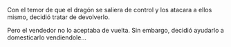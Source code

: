 Con el temor de que el dragón se saliera de control y los atacara a ellos mismo, decidió tratar de devolverlo. 

Pero el vendedor no lo aceptaba de vuelta. Sin embargo, decidió ayudarlo a domesticarlo vendiendole...